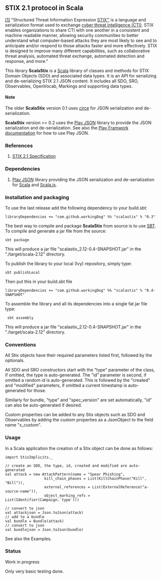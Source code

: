 ## STIX 2.1 protocol in Scala

[[1]](https://docs.google.com/document/d/1yvqWaPPnPW-2NiVCLqzRszcx91ffMowfT5MmE9Nsy_w/edit#) 
"Structured Threat Information Expression [STIX™]([STIX-2.1](https://docs.google.com/document/d/1yvqWaPPnPW-2NiVCLqzRszcx91ffMowfT5MmE9Nsy_w/edit)) 
is a language and serialization format 
used to exchange [cyber threat intelligence (CTI)](https://www.oasis-open.org/committees/tc_home.php?wg_abbrev=cti). STIX enables organizations to share 
CTI with one another in a consistent and machine readable manner, allowing security 
communities to better understand what computer-based attacks they are most likely to 
see and to anticipate and/or respond to those attacks faster and more effectively. 
STIX is designed to improve many different capabilities, such as collaborative 
threat analysis, automated threat exchange, automated detection and response, and more."

This library **ScalaStix** is a [Scala](https://www.scala-lang.org/) library of classes and methods 
for STIX Domain Objects (SDO) and associated data types. 
It is an API for serializing and de-serializing STIX 2.1 JSON content.
It includes all SDO, SRO, Observables, OpenVocab, Markings and supporting data types.

#### Note
The older **ScalaStix** version 0.1 uses [circe](https://github.com/circe/circe) for JSON serialization and de-serialization. 

**ScalaStix** version >= 0.2 uses the [Play JSON](https://github.com/playframework/play-json) library to provide the JSON 
serialization and de-serialization. See also the [Play Framwork documentation](https://www.playframework.com/documentation/2.6.x/ScalaJson) 
for how to use Play JSON.  

### References
 
1) [STIX 2.1 Specification](https://docs.google.com/document/d/1yvqWaPPnPW-2NiVCLqzRszcx91ffMowfT5MmE9Nsy_w/edit)
   
### Dependencies

1) [Play JSON](https://github.com/playframework/play-json) library providing the JSON serialization and de-serialization 
for [Scala](https://www.scala-lang.org/) and [Scala.js](https://www.scala-js.org/).
 
### Installation and packaging

To use the last release add the following dependency to your build.sbt:

    libraryDependencies += "com.github.workingDog" %% "scalastix" % "0.3"

The best way to compile and package **ScalaStix** from source is to use [SBT](http://www.scala-sbt.org/).
To compile and generate a jar file from the source:

    sbt package

This will produce a jar file "scalastix_2.12-0.4-SNAPSHOT.jar" in the "./target/scala-2.12" directory.

To publish the library to your local (Ivy) repository, simply type:

    sbt publishLocal

Then put this in your build.sbt file

    libraryDependencies += "com.github.workingDog" %% "scalastix" % "0.4-SNAPSHOT"
 
To assemble the library and all its dependencies into a single fat jar file type:
 
     sbt assembly

This will produce a jar file "scalastix_2.12-0.4-SNAPSHOT.jar" in the "./target/scala-2.12" directory.
 
### Conventions

All Stix objects have their required parameters listed first, followed by the optionals. 

All SDO and SRO constructors start with the "type" parameter of the class, if omitted, the type is auto-generated. 
The "id" parameter is second, if omitted a random id is auto-generated.
 This is followed by the "created" and "modified" parameters, if omitted a current timestamp is auto-generated for those.
 
Similarly for bundle, "type" and "spec_version" are set automatically, "id" can also be auto-generated if desired.  
 
Custom properties can be added to any Stix objects such as SDO and Observables by adding 
 the custom properties as a JsonObject to the field name "x_custom".
                                    
### Usage
                         
In a Scala application the creation of a Stix object can be done as follows:

    import StixImplicits._
    
    // create an SDO, the type, id, created and modified are auto-generated
    val attack = new AttackPattern(name = "Spear Phishing",
                      kill_chain_phases = List(KillChainPhase("Kill", "Bill")),
                      external_references = List(ExternalReference("a-source-name")),
                      object_marking_refs = List(Identifier(Campaign.`type`)))
                      
    // convert to json
    val attackjson = Json.toJson(attack)
    // add to a bundle
    val bundle = Bundle(attack)
    // convert to json
    val bundlejson = Json.toJson(bundle)
                                                   
See also the Examples.
 
### Status

Work in progress

Only very basic testing done.
